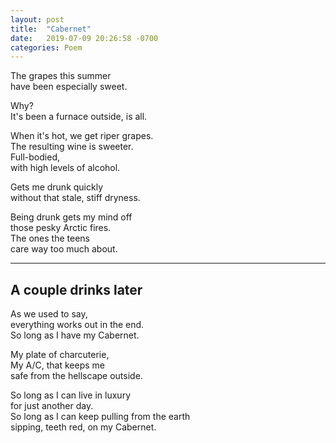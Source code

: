 ```yaml
---
layout: post
title:  "Cabernet"
date:   2019-07-09 20:26:58 -0700
categories: Poem
---
```

The grapes this summer  
have been especially sweet.  

Why?  
It's been a furnace outside, is all.  

When it's hot, we get riper grapes.  
The resulting wine is sweeter.  
Full-bodied,  
with high levels of alcohol.  

Gets me drunk quickly   
without that stale, stiff dryness.  

Being drunk gets my mind off  
those pesky Arctic fires.  
The ones the teens  
care way too much about.  

--- 
A couple drinks later 
---

As we used to say,  
everything works out in the end.  
So long as I have my Cabernet.  

My plate of charcuterie,  
My A/C, that keeps me  
safe from the hellscape outside.  

So long as I can live in luxury  
for just another day.  
So long as I can keep pulling from the earth  
sipping, teeth red,
on my Cabernet.
